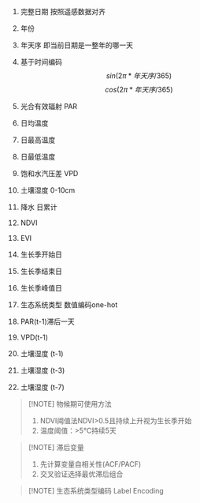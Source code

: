 1. 完整日期 按照遥感数据对齐  
2. 年份
3. 年天序 即当前日期是一整年的哪一天
4. 基于时间编码  
$$
sin(2π*年天序/365)
$$
$$
cos(2π*年天序/365)
$$

5. 光合有效辐射 PAR
6. 日均温度
7. 日最高温度
8. 日最低温度
9. 饱和水汽压差 VPD
10. 土壤湿度 0-10cm
11. 降水 日累计
12. NDVI
13. EVI
14. 生长季开始日
15. 生长季结束日
16. 生长季峰值日
17. 生态系统类型 数值编码one-hot
18. PAR(t-1)滞后一天
19. VPD(t-1)
20. 土壤湿度 (t-1)
21. 土壤湿度 (t-3)
22. 土壤湿度 (t-7)

> [!NOTE] 物候期可使用方法
>1. NDVI阈值法NDVI>0.5且持续上升视为生长季开始  
>2. 温度阈值：>5℃持续5天

> [!NOTE] 滞后变量
> 1. 先计算变量自相关性(ACF/PACF)
> 2. 交叉验证选择最优滞后组合

> [!NOTE] 生态系统类型编码
> Label Encoding
